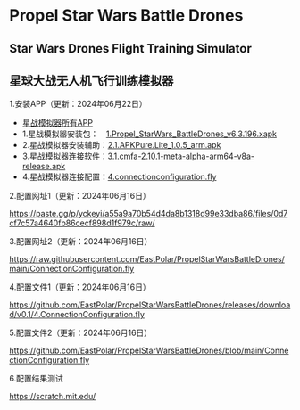 # Propel Star Wars Battle Drones
## Star Wars Drones Flight Training Simulator

## 星球大战无人机飞行训练模拟器

1.安装APP（更新：2024年06月22日）

  * [星战模拟器所有APP](https://github.com/EastPolar/PropelStarWarsBattleDrones/releases)
  * 1.星战模拟器安装包：　[1.Propel_StarWars_BattleDrones_v6.3.196.xapk](https://github.com/EastPolar/PropelStarWarsBattleDrones/releases/download/v0.1/1.Propel_StarWars_BattleDrones_v6.3.196.xapk)
  * 2.星战模拟器安装辅助：[2.1.APKPure.Lite_1.0.5_arm.apk](https://github.com/EastPolar/PropelStarWarsBattleDrones/releases/download/v0.1/2.1.APKPure.Lite_1.0.5_arm.apk)
  * 3.星战模拟器连接软件：[3.1.cmfa-2.10.1-meta-alpha-arm64-v8a-release.apk](https://github.com/EastPolar/PropelStarWarsBattleDrones/releases/download/v0.1/3.1.cmfa-2.10.1-meta-alpha-arm64-v8a-release.apk)
  * 4.星战模拟器连接配置：[4.connectionconfiguration.fly](https://github.com/EastPolar/PropelStarWarsBattleDrones/releases/download/v0.1/4.ConnectionConfiguration.fly)

2.配置网址1（更新：2024年06月16日）

  https://paste.gg/p/yckeyi/a55a9a70b54d4da8b1318d99e33dba86/files/0d7cf7c57a4640fb86cecf898d1f979c/raw/

3.配置网址2（更新：2024年06月16日）

  https://raw.githubusercontent.com/EastPolar/PropelStarWarsBattleDrones/main/ConnectionConfiguration.fly

4.配置文件1（更新：2024年06月16日）

  https://github.com/EastPolar/PropelStarWarsBattleDrones/releases/download/v0.1/4.ConnectionConfiguration.fly

5.配置文件2（更新：2024年06月16日）

  https://github.com/EastPolar/PropelStarWarsBattleDrones/blob/main/ConnectionConfiguration.fly

6.配置结果测试

  https://scratch.mit.edu/
